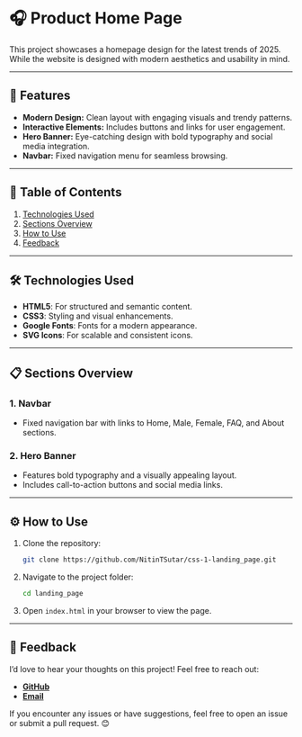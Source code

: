 # 🎧 Product Home Page

This project showcases a homepage design for the latest trends of 2025. While the website is designed with modern aesthetics and usability in mind.


---

## 🌟 Features
- **Modern Design:** Clean layout with engaging visuals and trendy patterns.
- **Interactive Elements:** Includes buttons and links for user engagement.
- **Hero Banner:** Eye-catching design with bold typography and social media integration.
- **Navbar:** Fixed navigation menu for seamless browsing.

---

## 📖 Table of Contents
1. [Technologies Used](#technologies-used)
2. [Sections Overview](#sections-overview)
3. [How to Use](#how-to-use)
4. [Feedback](#feedback)

---

## 🛠️ Technologies Used
- **HTML5**: For structured and semantic content.
- **CSS3**: Styling and visual enhancements.
- **Google Fonts**: Fonts for a modern appearance.
- **SVG Icons**: For scalable and consistent icons.

---

## 📋 Sections Overview
### 1. **Navbar**
- Fixed navigation bar with links to Home, Male, Female, FAQ, and About sections.

### 2. **Hero Banner**
- Features bold typography and a visually appealing layout.
- Includes call-to-action buttons and social media links.

---

## ⚙️ How to Use
1. Clone the repository:
   ```bash
   git clone https://github.com/NitinTSutar/css-1-landing_page.git
   ```
2. Navigate to the project folder:
   ```bash
   cd landing_page
   ```
3. Open `index.html` in your browser to view the page.

---

## 💬 Feedback
I’d love to hear your thoughts on this project! Feel free to reach out:
- **[GitHub](https://github.com/NitinTSutar)**
- **[Email](mailto:nitinsuthar67@gmail.com)**

If you encounter any issues or have suggestions, feel free to open an issue or submit a pull request. 😊
